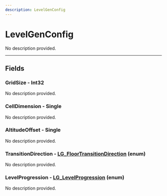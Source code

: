 ```yaml
---
description: LevelGenConfig
---
```


# LevelGenConfig

No description provided.

***

## Fields

### GridSize - Int32

No description provided.

### CellDimension - Single

No description provided.

### AltitudeOffset - Single

No description provided.

### TransitionDirection - [LG_FloorTransitionDirection](../enum-types.md#lg_floortransitiondirection) (enum)

No description provided.

### LevelProgression - [LG_LevelProgression](../enum-types.md#lg_levelprogression) (enum)

No description provided.
